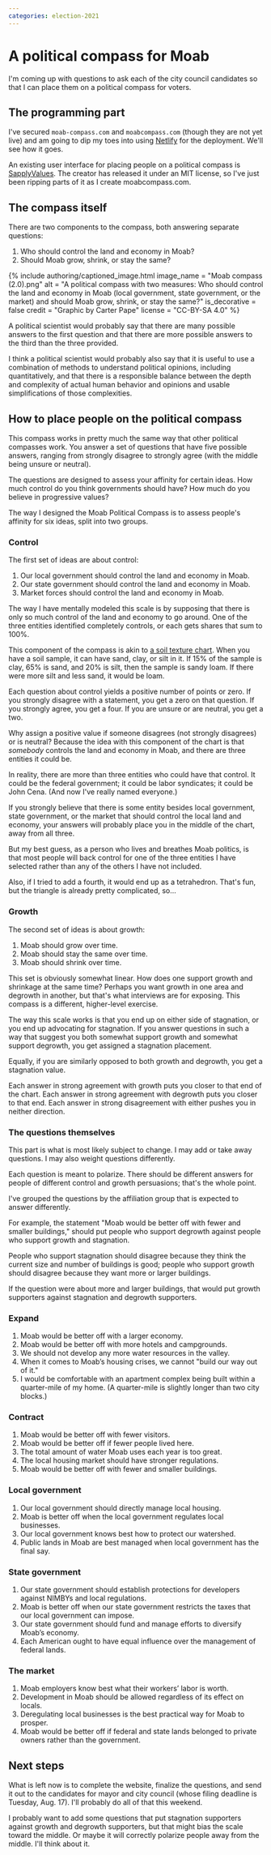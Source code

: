 ```yaml
---
categories: election-2021
---
```



# A political compass for Moab

I'm coming up with questions to ask each of the city council candidates so that I can place them on a political compass for voters.

## The programming part

I've secured `moab-compass.com` and `moabcompass.com` (though they are not yet live) and am going to dip my toes into using [Netlify](https://www.netlify.com) for the deployment. We'll see how it goes.

An existing user interface for placing people on a political compass is [SapplyValues](https://sapplyvalues.github.io). The creator has released it under an MIT license, so I've just been ripping parts of it as I create moabcompass.com.

## The compass itself

There are two components to the compass, both answering separate questions:

1. Who should control the land and economy in Moab?
1. Should Moab grow, shrink, or stay the same?

{% include authoring/captioned_image.html
    image_name = "Moab compass (2.0).png"
    alt = "A political compass with two measures: Who should control the land and economy in Moab (local government, state government, or the market) and should Moab grow, shrink, or stay the same?"
    is_decorative = false
    credit = "Graphic by Carter Pape"
    license = "CC-BY-SA 4.0"
%}

A political scientist would probably say that there are many possible answers to the first question and that there are more possible answers to the third than the three provided.

I think a political scientist would probably also say that it is useful to use a combination of methods to understand political opinions, including quantitatively, and that there is a responsible balance between the depth and complexity of actual human behavior and opinions and usable simplifications of those complexities.

## How to place people on the political compass

This compass works in pretty much the same way that other political compasses work. You answer a set of questions that have five possible answers, ranging from strongly disagree to strongly agree (with the middle being unsure or neutral).

The questions are designed to assess your affinity for certain ideas. How much control do you think governments should have? How much do you believe in progressive values?

The way I designed the Moab Political Compass is to assess people's affinity for six ideas, split into two groups.

### Control

The first set of ideas are about control:

1. Our local government should control the land and economy in Moab.
1. Our state government should control the land and economy in Moab.
1. Market forces should control the land and economy in Moab.

The way I have mentally modeled this scale is by supposing that there is only so much control of the land and economy to go around. One of the three entities identified completely controls, or each gets shares that sum to 100%.

This component of the compass is akin to [a soil texture chart](https://www.nrcs.usda.gov/wps/portal/nrcs/detail/soils/survey/?cid=nrcs142p2_054167). When you have a soil sample, it can have sand, clay, or silt in it. If 15% of the sample is clay, 65% is sand, and 20% is silt, then the sample is sandy loam. If there were more silt and less sand, it would be loam.

Each question about control yields a positive number of points or zero. If you strongly disagree with a statement, you get a zero on that question. If you strongly agree, you get a four. If you are unsure or are neutral, you get a two.

Why assign a positive value if someone disagrees (not strongly disagrees) or is neutral? Because the idea with this component of the chart is that *somebody* controls the land and economy in Moab, and there are three entities it could be.

In reality, there are more than three entities who could have that control. It could be the federal government; it could be labor syndicates; it could be John Cena. (And now I've really named everyone.)

If you strongly believe that there is some entity besides local government, state government, or the market that should control the local land and economy, your answers will probably place you in the middle of the chart, away from all three.

But my best guess, as a person who lives and breathes Moab politics, is that most people will back control for one of the three entities I have selected rather than any of the others I have not included.

Also, if I tried to add a fourth, it would end up as a tetrahedron. That's fun, but the triangle is already pretty complicated, so...

### Growth

The second set of ideas is about growth:

1. Moab should grow over time.
1. Moab should stay the same over time.
1. Moab should shrink over time.

This set is obviously somewhat linear. How does one support growth and shrinkage at the same time? Perhaps you want growth in one area and degrowth in another, but that's what interviews are for exposing. This compass is a different, higher-level exercise.

The way this scale works is that you end up on either side of stagnation, or you end up advocating for stagnation. If you answer questions in such a way that suggest you both somewhat support growth and somewhat support degrowth, you get assigned a stagnation placement.

Equally, if you are similarly opposed to both growth and degrowth, you get a stagnation value.

Each answer in strong agreement with growth puts you closer to that end of the chart. Each answer in strong agreement with degrowth puts you closer to that end. Each answer in strong disagreement with either pushes you in neither direction.

### The questions themselves

This part is what is most likely subject to change. I may add or take away questions. I may also weight questions differently.

Each question is meant to polarize. There should be different answers for people of different control and growth persuasions; that's the whole point.

I've grouped the questions by the affiliation group that is expected to answer differently.

For example, the statement "Moab would be better off with fewer and smaller buildings," should put people who support degrowth against people who support growth and stagnation.

People who support stagnation should disagree because they think the current size and number of buildings is good; people who support growth should disagree because they want more or larger buildings.

If the question were about more and larger buildings, that would put growth supporters against stagnation and degrowth supporters.

### Expand

1. Moab would be better off with a larger economy.
1. Moab would be better off with more hotels and campgrounds.
1. We should not develop any more water resources in the valley.
1. When it comes to Moab’s housing crises, we cannot "build our way out of it."
1. I would be comfortable with an apartment complex being built within a quarter-mile of my home. (A quarter-mile is slightly longer than two city blocks.)

### Contract

1. Moab would be better off with fewer visitors.
1. Moab would be better off if fewer people lived here.
1. The total amount of water Moab uses each year is too great.
1. The local housing market should have stronger regulations.
1. Moab would be better off with fewer and smaller buildings.

### Local government

1. Our local government should directly manage local housing.
1. Moab is better off when the local government regulates local businesses.
1. Our local government knows best how to protect our watershed.
1. Public lands in Moab are best managed when local government has the final say.

### State government

1. Our state government should establish protections for developers against NIMBYs and local regulations.
1. Moab is better off when our state government restricts the taxes that our local government can impose.
1. Our state government should fund and manage efforts to diversify Moab’s economy.
1. Each American ought to have equal influence over the management of federal lands.

### The market

1. Moab employers know best what their workers’ labor is worth.
1. Development in Moab should be allowed regardless of its effect on locals.
1. Deregulating local businesses is the best practical way for Moab to prosper.
1. Moab would be better off if federal and state lands belonged to private owners rather than the government.

## Next steps

What is left now is to complete the website, finalize the questions, and send it out to the candidates for mayor and city council (whose filing deadline is Tuesday, Aug. 17). I'll probably do all of that this weekend.

I probably want to add some questions that put stagnation supporters against growth and degrowth supporters, but that might bias the scale toward the middle. Or maybe it will correctly polarize people away from the middle. I'll think about it.
